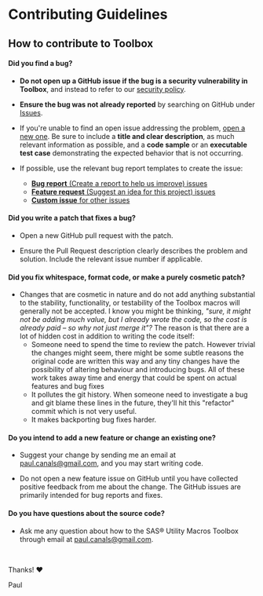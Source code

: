 # Contributing Guidelines

## How to contribute to Toolbox

#### **Did you find a bug?**

* **Do not open up a GitHub issue if the bug is a security vulnerability in Toolbox**, and instead to refer to our [security policy](https://github.com/paul-canals/toolbox/blob/master/SECURITY.md).

* **Ensure the bug was not already reported** by searching on GitHub under [Issues](https://github.com/paul-canals/toolbox/issues).

* If you're unable to find an open issue addressing the problem, [open a new one](https://github.com/paul-canals/toolbox/issues/new/choose). Be sure to include a **title and clear description**, as much relevant information as possible, and a **code sample** or an **executable test case** demonstrating the expected behavior that is not occurring.

* If possible, use the relevant bug report templates to create the issue:
  * [**Bug report** (Create a report to help us improve) issues](https://github.com/paul-canals/toolbox/issues/new?assignees=&labels=&template=bug_report.md&title=)
  * [**Feature request** (Suggest an idea for this project) issues](https://github.com/paul-canals/toolbox/issues/new?assignees=&labels=&template=feature_request.md&title=)
  * [**Custom issue** for other issues](https://github.com/paul-canals/toolbox/issues/new?assignees=&labels=&template=custom.md&title=)

#### **Did you write a patch that fixes a bug?**

* Open a new GitHub pull request with the patch.

* Ensure the Pull Request description clearly describes the problem and solution. Include the relevant issue number if applicable.

#### **Did you fix whitespace, format code, or make a purely cosmetic patch?**

* Changes that are cosmetic in nature and do not add anything substantial to the stability, functionality, or testability of the Toolbox macros will generally not be accepted.
I know you might be thinking, *"sure, it might not be adding much value, but I already wrote the code, so the cost is already paid – so why not just merge it"?*
The reason is that there are a lot of hidden cost in addition to writing the code itself:
   * Someone need to spend the time to review the patch. However trivial the changes might seem, there might be some subtle reasons the original code are written this way and any tiny changes have the possibility of altering behaviour and introducing bugs. All of these work takes away time and energy that could be spent on actual features and bug fixes
   * It pollutes the git history. When someone need to investigate a bug and git blame these lines in the future, they'll hit this "refactor" commit which is not very useful.
   * It makes backporting bug fixes harder.

#### **Do you intend to add a new feature or change an existing one?**

* Suggest your change by sending me an email at [paul.canals@gmail.com](mailto:paul.canals@gmail.com), and you may start writing code.

* Do not open a new feature issue on GitHub until you have collected positive feedback from me about the change. The GitHub issues are primarily intended for bug reports and fixes.

#### **Do you have questions about the source code?**

* Ask me any question about how to the SAS&reg; Utility Macros Toolbox through email at [paul.canals@gmail.com](mailto:paul.canals@gmail.com).

&nbsp;

Thanks! :heart:

Paul
